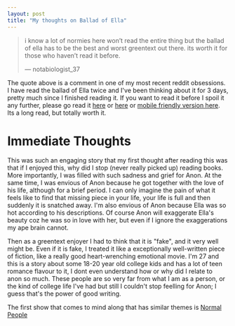 ```yaml
---
layout: post
title: "My thoughts on Ballad of Ella"
---
```


> i know a lot of normies here won’t read the entire thing but the ballad of ella has to be the best and worst greentext out there. its worth it for those who haven’t read it before.
>
> — notabiologist_37

The quote above is a comment in one of my most recent reddit obsessions. I have read the ballad of Ella twice and I've been thinking about it for 3 days, pretty much since I finished reading it.
If you want to read it before I spoil it any further, please go read it [here](https://www.reddit.com/r/wholesomegreentext/comments/17kyjgx/anon_had_a_girlfriend/) or [here](https://www.reddit.com/r/greentext/comments/davcj3/the_ballad_of_ella/) or [mobile friendly version here](https://imgur.com/gallery/jNOru). Its a long read, but totally worth it.

# Immediate Thoughts

This was such an engaging story that my first thought after reading this was that if I enjoyed this, why did I stop (never really picked up) reading books. More importantly, I was filled with such sadness and grief for Anon. At the same time, I was envious of Anon because he got together with the love of his life, although for a brief period. I can only imagine the pain of what it feels like to find that missing piece in your life, your life is full and then suddenly it is snatched away. I'm also envious of Anon because Ella was so hot according to his descriptions. Of course Anon will exaggerate Ella's beauty coz he was so in love with her, but even if I ignore the exaggerations my ape brain cannot.

Then as a greentext enjoyer I had to think that it is "fake", and it very well might be. Even if it is fake, I treated it like a exceptionally well-written piece of fiction, like a really good heart-wrenching emotional movie. I'm 27 and this is a story about some 18-20 year old college kids and has a lot of teen romance flavour to it, I dont even understand how or why did I relate to anon so much. These people are so very far from what I am as a person, or the kind of college life I've had but still I couldn't stop feelling for Anon; I guess that's the power of good writing.

The first show that comes to mind along that has similar themes is [Normal People](https://www.youtube.com/watch?v=4p5yY0qdsWg)